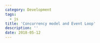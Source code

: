 ```yaml
---
category: Development
tags:
  - js
title: 'Concurrency model and Event Loop'
description: ''
date: 2018-05-12
---
```


